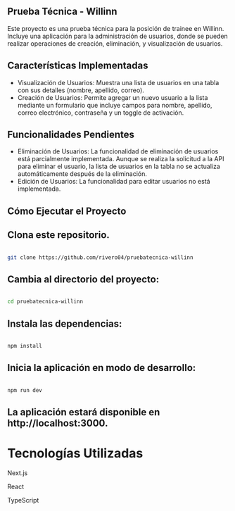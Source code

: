## Prueba Técnica - Willinn

Este proyecto es una prueba técnica para la posición de trainee en Willinn. Incluye una aplicación para la administración de usuarios, donde se pueden realizar operaciones de creación, eliminación, y visualización de usuarios.

## Características Implementadas

- Visualización de Usuarios: Muestra una lista de usuarios en una tabla con sus detalles (nombre, apellido, correo).
- Creación de Usuarios: Permite agregar un nuevo usuario a la lista mediante un formulario que incluye campos para nombre, apellido, correo electrónico, contraseña y un toggle de activación.

## Funcionalidades Pendientes

- Eliminación de Usuarios: La funcionalidad de eliminación de usuarios está parcialmente implementada. Aunque se realiza la solicitud a la API para eliminar el usuario, la lista de usuarios en la tabla no se actualiza automáticamente después de la eliminación.
- Edición de Usuarios: La funcionalidad para editar usuarios no está implementada.

## Cómo Ejecutar el Proyecto

## Clona este repositorio.

```bash

git clone https://github.com/rivero04/pruebatecnica-willinn
```
## Cambia al directorio del proyecto:
```bash

cd pruebatecnica-willinn
```
## Instala las dependencias:

```bash

npm install
```

## Inicia la aplicación en modo de desarrollo:

```bash

npm run dev
```

## La aplicación estará disponible en http://localhost:3000.

# Tecnologías Utilizadas

Next.js

React

TypeScript
